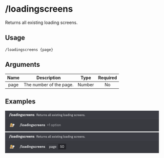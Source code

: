 # /loadingscreens

Returns all existing loading screens.

## Usage

```
/loadingscreens {page}
```

## Arguments

| Name | Description             | Type   | Required |
| :--: | :---------------------: | :----: | :------: |
| page | The number of the page. | Number | No       |

## Examples

<img src="../_media/examples/loadingscreens-0.png" class="rounded-corners" draggable="false">\
<img src="../_media/examples/loadingscreens-1.png" class="rounded-corners" draggable="false">
